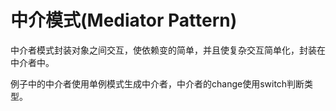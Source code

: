 # 中介模式(Mediator Pattern)

中介者模式封装对象之间交互，使依赖变的简单，并且使复杂交互简单化，封装在中介者中。

例子中的中介者使用单例模式生成中介者，中介者的change使用switch判断类型。